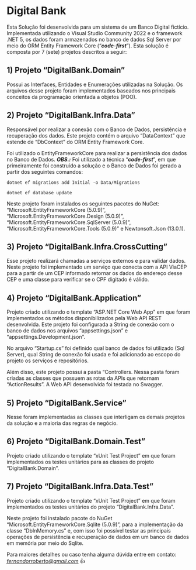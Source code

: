 # Digital Bank
Esta Solução foi desenvolvida para um sistema de um Banco Digital fictício. Implementada utilizando o Visual Studio Community 2022 e o framework .NET 5, os dados foram armazenados no banco de dados Sql Server por meio do ORM Entity Framework Core (“***code***-***first***”). Esta solução é composta por 7 (sete) projetos descritos a seguir:

## 1) Projeto “DigitalBank.Domain” 
Possui as Interfaces, Entidades e Enumerações utilizadas na Solução. Os arquivos desse projeto foram implementados baseados nos principais conceitos da programação orientada a objetos (POO). 

## 2) Projeto “DigitalBank.Infra.Data” 
Responsável por realizar a conexão com o Banco de Dados, persistência e recuperação dos dados. Este projeto contém o arquivo “DataContext” que estende de “DbContext” do ORM Entity Framework Core. 

Foi utilizado o EntityFrameworkCore para realizar a persistência dos dados no Banco de Dados. ***OBS.:*** Foi utilizado a técnica “***code***-***first***”, em que primeiramente foi construído a solução e o Banco de Dados foi gerado a partir dos seguintes comandos:

```dotnet ef migrations add Initial -o Data/Migrations```

```dotnet ef database update```

Neste projeto foram instalados os seguintes pacotes do NuGet: “Microsoft.EntityFrameworkCore (5.0.9)”, “Microsoft.EntityFrameworkCore.Design (5.0.9)”, “Microsoft.EntityFrameworkCore.SqlServer (5.0.9)”, “Microsoft.EntityFrameworkCore.Tools (5.0.9)” e Newtonsoft.Json (13.0.1).

## 3) Projeto “DigitalBank.Infra.CrossCutting” 

Esse projeto realizará chamadas a serviços externos e para validar dados. Neste projeto foi implementado um serviço que conecta com a API ViaCEP para a partir de um CEP informado retornar os dados do endereço desse CEP e uma classe para verificar se o CPF digitado é válido.

## 4) Projeto “DigitalBank.Application” 
Projeto criado utilizando o template “ASP.NET Core Web App” em que foram implementados os métodos disponibilizados pela Web API REST desenvolvida. Este projeto foi configurada a String de conexão com o banco de dados nos arquivos “appsettings.json” e “appsettings.Development.json”. 

No arquivo “Startup.cs” foi definido qual banco de dados foi utilizado (Sql Server), qual String de conexão foi usada e foi adicionado ao escopo do projeto os serviços e repositórios. 

Além disso, este projeto possui a pasta “Controllers. Nessa pasta foram criadas as classes que possuem as rotas da APIs que retornam “ActionResults”. A Web API desenvolvida foi testada no Swagger.

## 5) Projeto “DigitalBank.Service” 
Nesse foram implementadas as classes que interligam os demais projetos da solução e a maioria das regras de negócio. 

## 6) Projeto “DigitalBank.Domain.Test” 
Projeto criado utilizando o template “xUnit Test Project” em que foram implementados os testes unitários para as classes do projeto “DigitalBank.Domain”. 

## 7) Projeto “DigitalBank.Infra.Data.Test” 
Projeto criado utilizando o template “xUnit Test Project” em que foram implementados os testes unitários do projeto “DigitalBank.Infra.Data”. 

Neste projeto foi instalado pacote do NuGet “Microsoft.EntityFrameworkCore.Sqlite (5.0.9)”, para a implementação da classe “DbInMemory.cs” e, com isso foi possível testar as principais operações de persistência e recuperação de dados em um banco de dados em memória por meio do Sqlite. 

Para maiores detalhes ou caso tenha alguma dúvida entre em contato: *fernandorroberto@gmail.com* 👍
